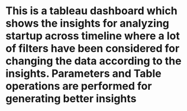 # This is a tableau dashboard which shows the insights for analyzing startup across timeline where a lot of filters have been considered for changing the data according to the insights. Parameters and Table operations are performed for generating better insights 
